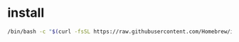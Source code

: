 


# install
```sh
/bin/bash -c "$(curl -fsSL https://raw.githubusercontent.com/Homebrew/install/HEAD/install.sh)"
```